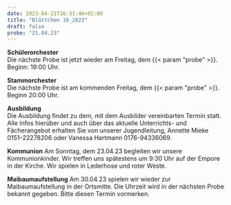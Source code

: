 ```yaml
---
date: 2023-04-21T16:31:46+02:00
title: "Blättchen 16_2023"
draft: false
probe: "21.04.23"
---
```


**Schülerorchester**  
Die nächste Probe ist jetzt wieder am Freitag, dem {{< param "probe" >}}.  
Beginn: 19:00 Uhr.  

**Stammorchester**    
Die nächste Probe ist am kommenden Freitag, dem {{< param "probe" >}}.  
Beginn 20:00 Uhr.  

**Ausbildung**  
Die Ausbildung findet zu dem, mit dem Ausbilder vereinbarten Termin statt.
Alle Infos hierüber und auch über das aktuelle Unterrichts- und Fächerangebot erhalten Sie von unserer Jugendleitung,
Annette Mieke 0151–22278206 oder Vanessa Hartmann 0176-94336069.

**Kommunion**
Am Sonntag, dem 23.04.23 begleiten wir unsere Kommunionkinder. Wir treffen uns spätestens um 9:30 Uhr auf der Empore in der Kirche. Wir spielen in Lederhose und roter Weste.
 
**Maibaumaufstellung**
Am 30.04.23 spielen wir wieder zur Maibaumaufstellung in der Ortsmitte. Die Uhrzeit wird in der nächsten Probe bekannt gegeben. Bitte diesen Termin vormerken.
 